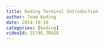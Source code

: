 ```yaml
---
title: Koding Terminal Introduction
author: Team Koding
date: 2014-10-10
categories: [koding]
videoId: 1579S_7R6EQ
---
```

